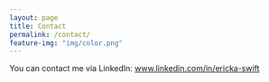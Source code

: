 ```yaml
---
layout: page
title: Contact
permalink: /contact/
feature-img: "img/color.png"
---
```


You can contact me via LinkedIn: www.linkedin.com/in/ericka-swift